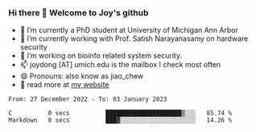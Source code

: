 ### Hi there 👋 Welcome to Joy's github

- 🔭 I’m currently a PhD student at University of Michigan Ann Arbor
- 🌱 I’m currently working with Prof. Satish Narayanasamy on hardware security
- 👯 I’m working on bioinfo related system security. 
- 📫 joydong [AT] umich.edu is the mailbox I check most often
- 😄 Pronouns: also know as jiao_chew
- 💬 read more at [my website](https://joydddd.github.io/)
<!--START_SECTION:waka-->

```text
From: 27 December 2022 - To: 03 January 2023

C          0 secs          █████████████████████▒░░░   85.74 %
Markdown   0 secs          ███▓░░░░░░░░░░░░░░░░░░░░░   14.26 %
```

<!--END_SECTION:waka-->
